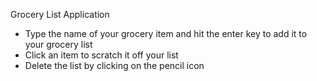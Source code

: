 Grocery List Application
- Type the name of your grocery item and hit the enter key to add it to your grocery list
- Click an item to scratch it off your list
- Delete the list by clicking on the pencil icon
